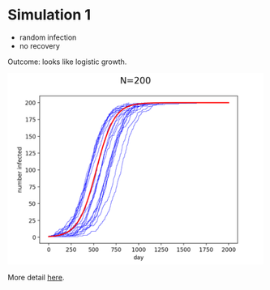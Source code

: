 # Simulation 1

  - random infection
  - no recovery

Outcome: looks like logistic growth.

![N=200 r=1/N](./Simulation1/n200-many-guessed.png)

More detail [here](./Simulation1/results.md).
